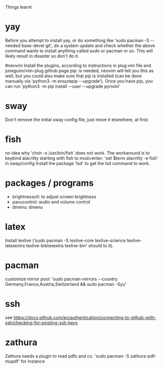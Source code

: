 Things learnt


# yay
Before you attempt to install yay, or do something like 'sudo pacman -S --needed base-devel git', do a system update and check whether the above command wants to install anything called sudo or pacman or so. This will likely result in disaster so don't do it.

#neovim
Install the plugins, according to instructions in plug.vim file and junegunn/vim-plug github page
pip: is needed, neovim will tell you this as well, but you could also make sure that pip is installed (can be done manually via 'python3 -m ensurepip --upgrade'). Once you have pip, you can run 'python3 -m pip install --user --upgrade pynvim'

# sway
Don't remove the initial sway config file, just move it elsewhere, at first.


# fish
no idea why 'chsh -s /usr/bin/fish' does not work. The workaround is to keybind alacritty starting with fish to mod+enter: 'set $term alacritty -e fish' in sway/config
Install the package 'lsd' to get the lsd command to work.

# packages / programs
- brightnessctl: to adjust screen brightness
- pavucontrol: audio and volume control
- dmenu: dmenu

# latex
Install texlive ('sudo pacman -S texlive-core texlive-science texlive-latexextra texlive-bibtexextra texlive-bin' should to it). 

# pacman
customize mirror pool: 
'sudo pacman-mirrors --country Germany,France,Austria,Switzerland && sudo pacman -Syu'

# ssh
see https://docs.github.com/en/authentication/connecting-to-github-with-ssh/checking-for-existing-ssh-keys

# zathura
Zathura needs a plugin to read pdfs and co. 'sudo pacman -S zathura-pdf-mupdf' for instance
